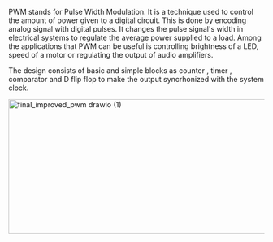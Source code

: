 PWM stands for Pulse Width Modulation. It is a technique used to control the amount of power given to a digital circuit. This is done by encoding analog signal with digital pulses. It changes the pulse signal's width in electrical systems to regulate the average power supplied to a load. Among the applications that PWM can be useful is controlling brightness of a LED, speed of a motor or regulating the output of audio amplifiers.  

The design consists of basic and simple blocks as counter , timer , comparator and D flip flop to make the output syncrhonized with the system clock. 

<img width="780" height="265" alt="final_improved_pwm drawio (1)" src="https://github.com/user-attachments/assets/317f345f-50b4-4db5-a220-bf87bb4c060a" />

